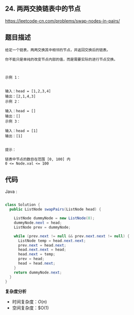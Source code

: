 ## 24. 两两交换链表中的节点

https://leetcode-cn.com/problems/swap-nodes-in-pairs/

## 题目描述

```
给定一个链表，两两交换其中相邻的节点，并返回交换后的链表。

你不能只是单纯的改变节点内部的值，而是需要实际的进行节点交换。

 

示例 1：


输入：head = [1,2,3,4]
输出：[2,1,4,3]
示例 2：

输入：head = []
输出：[]
示例 3：

输入：head = [1]
输出：[1]
 

提示：

链表中节点的数目在范围 [0, 100] 内
0 <= Node.val <= 100

```

## 代码

Java :
```Java

class Solution {
  public ListNode swapPairs(ListNode head) {

    ListNode dummyNode = new ListNode(0);
    dummyNode.next = head;
    ListNode prev = dummyNode;

    while (prev.next != null && prev.next.next != null) {
      ListNode temp = head.next.next; 
      prev.next = head.next;          
      head.next.next = head;          
      head.next = temp;               
      prev = head;                    
      head = head.next;               
    }
    return dummyNode.next;
  }
}


```
**复杂度分析**

- 时间复杂度：$O(n)$
- 空间复杂度：$O(1)
